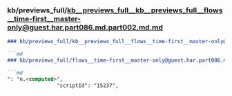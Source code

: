 ### kb/previews_full/kb__previews_full__kb__previews_full__flows__time-first__master-only@guest.har.part086.md.part002.md.md

```md
### kb/previews_full/kb__previews_full__flows__time-first__master-only@guest.har.part086.md.part002.md

```md
### kb/previews_full/flows__time-first__master-only@guest.har.part086.md (part 002)

```md
": "n.<computed>",
                "scriptId": "15237",
       
```

```

```

```
